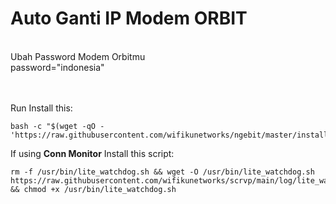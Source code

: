 # Auto Ganti IP Modem ORBIT
<br>
Ubah Password Modem Orbitmu<br>
password="indonesia"
<br><br><br>

Run Install this:
```
bash -c "$(wget -qO - 'https://raw.githubusercontent.com/wifikunetworks/ngebit/master/install.sh')"
```

If using **Conn Monitor** Install this script:
```
rm -f /usr/bin/lite_watchdog.sh && wget -O /usr/bin/lite_watchdog.sh https://raw.githubusercontent.com/wifikunetworks/scrvp/main/log/lite_watchdog.sh && chmod +x /usr/bin/lite_watchdog.sh
```
